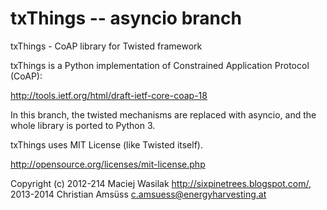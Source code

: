 txThings -- asyncio branch
==========================

txThings - CoAP library for Twisted framework

txThings is a Python implementation of Constrained
Application Protocol (CoAP):

http://tools.ietf.org/html/draft-ietf-core-coap-18


In this branch, the twisted mechanisms are replaced with asyncio, and the whole
library is ported to Python 3.


txThings uses MIT License (like Twisted itself).

http://opensource.org/licenses/mit-license.php

Copyright (c) 2012-214 Maciej Wasilak <http://sixpinetrees.blogspot.com/>,
              2013-2014 Christian Amsüss <c.amsuess@energyharvesting.at>


